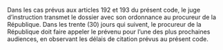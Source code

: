 Dans les cas prévus aux articles 192 et 193 du présent code, le juge d’instruction transmet le dossier avec son ordonnance au procureur de la République.
Dans les trente (30) jours qui suivent, le procureur de la République doit faire appeler le prévenu pour l’une des plus prochaines audiences, en observant les délais de citation prévus au présent code.
